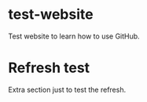 # test-website

Test website to learn how to use GitHub.

# Refresh test

Extra section just to test the refresh.
